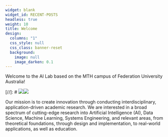 ```yaml
---
widget: blank
widget_id: RECENT-POSTS
headless: true
weight: 10
title: Welcome
design:
  columns: "1"
  css_style: null
  css_class: banner-reset
  background:
    image: null
    image_darken: 0.1
---
```

Welcome to the AI Lab based on the MTH campus of Federation University Australia!

[//]: # ![](icon.png)![](fed_uni_black_rgb.jpg)


Our mission is to create innovation through conducting interdisciplinary, application-driven academic research. We are interested in a broad spectrum of cutting-edge research into Artificial Intelligence (AI), Data Science, Machine Learning, Systems Engineering, and relevant areas, from theoretical foundations, through design and implementation, to real-world applications, as well as education.
